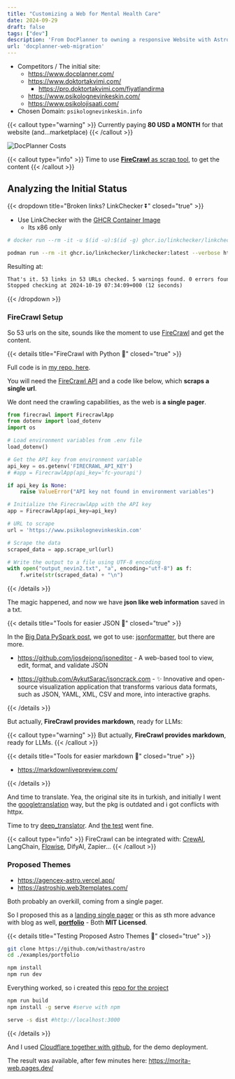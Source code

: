 ```yaml
---
title: "Customizing a Web for Mental Health Care"
date: 2024-09-29
draft: false
tags: ["dev"]
description: 'From DocPlanner to owning a responsive Website with Astro. The joruney of a psychologist'
url: 'docplanner-web-migration'
---
```




* Competitors / The initial site:
    * https://www.docplanner.com/
    * https://www.doktortakvimi.com/
        * https://pro.doktortakvimi.com/fiyatlandirma
    * https://www.psikolognevinkeskin.com/
    * https://www.psikolojisaati.com/
* Chosen Domain: `psikolognevinkeskin.info`

{{< callout type="warning" >}}
Currently paying **80 USD a MONTH** for that website (and...marketplace)
{{< /callout >}}


![DocPlanner Costs](/blog_img/web/docplanner-costs.png)

{{< callout type="info" >}}
Time to use [**FireCrawl** as scrap tool](https://github.com/JAlcocerT/Scrap_Tools), to get the content
{{< /callout >}}

## Analyzing the Initial Status

{{< dropdown title="Broken links? LinkChecker ⏬" closed="true" >}}

* Use LinkChecker with the [GHCR Container Image](https://github.com/linkchecker/linkchecker/pkgs/container/linkchecker)
    * Its x86 only

```sh
# docker run --rm -it -u $(id -u):$(id -g) ghcr.io/linkchecker/linkchecker:latest --verbose https://https://www.psikolognevinkeskin.com/

podman run --rm -it ghcr.io/linkchecker/linkchecker:latest --verbose https://www.psikolognevinkeskin.com/ > linkchecker_psyc.txt
```

Resulting at:

```txt
That's it. 53 links in 53 URLs checked. 5 warnings found. 0 errors found.
Stopped checking at 2024-10-19 07:34:09+000 (12 seconds)
```

{{< /dropdown >}}

### FireCrawl Setup

So 53 urls on the site, sounds like the moment to use [FireCrawl](https://github.com/mendableai/firecrawl) and get the content.



{{< details title="FireCrawl with Python 📌" closed="true" >}}

Full code is in [my repo, here](https://github.com/JAlcocerT/Scrap_Tools/tree/main/FireCrawl/Z_UseCase1-Nevin).

You will need the [FireCrawl API](https://www.firecrawl.dev/app) and a code like below, which **scraps a single url**.

We dont need the crawling capabilities, as the web is **a single pager**.

```py
from firecrawl import FirecrawlApp
from dotenv import load_dotenv
import os

# Load environment variables from .env file
load_dotenv()

# Get the API key from environment variable
api_key = os.getenv('FIRECRAWL_API_KEY')
# #app = FirecrawlApp(api_key='fc-yourapi')

if api_key is None:
    raise ValueError("API key not found in environment variables")

# Initialize the FirecrawlApp with the API key
app = FirecrawlApp(api_key=api_key)

# URL to scrape
url = 'https://www.psikolognevinkeskin.com'

# Scrape the data
scraped_data = app.scrape_url(url)

# Write the output to a file using UTF-8 encoding
with open("output_nevin2.txt", "a", encoding="utf-8") as f:
    f.write(str(scraped_data) + "\n")
```


{{< /details >}}

The magic happened, and now we have **json like web information** saved in a txt.

{{< details title="Tools for easier JSON 📌" closed="true" >}}

In the [Big Data PySpark post](https://jalcocert.github.io/JAlcocerT/guide-python-PySpark/#faq), we got to use: [jsonformatter](https://jsonformatter.org/), but there are more.

* https://github.com/josdejong/jsoneditor - A web-based tool to view, edit, format, and validate JSON

* https://github.com/AykutSarac/jsoncrack.com - ✨ Innovative and open-source visualization application that transforms various data formats, such as JSON, YAML, XML, CSV and more, into interactive graphs.


{{< /details >}}

But actually, **FireCrawl provides markdown**, ready for LLMs:

{{< callout type="warning" >}}
  But actually, **FireCrawl provides markdown**, ready for LLMs.
{{< /callout >}}



{{< details title="Tools for easier markdown 📌" closed="true" >}}

* https://markdownlivepreview.com/



{{< /details >}}

And time to translate. Yea, the original site its in turkish, and initially I went the [googletranslation](https://pypi.org/project/googletrans/#history) way, but the pkg is outdated and i got conflicts with httpx.

Time to try [deep_translator](https://pypi.org/project/deep-translator/). And [the test](https://github.com/JAlcocerT/Scrap_Tools/blob/main/FireCrawl/Z_UseCase1-Nevin/firecrawl_output_parsertransdeepL.py) went fine.

{{< callout type="info" >}}
FireCrawl can be integrated with: [CrewAI](https://fossengineer.com/ai-agents-crewai/), LangChain, [Flowise](https://fossengineer.com/selfhosting-flowise-ai/), DifyAI, Zapier...
{{< /callout >}}


### Proposed Themes

* https://agencex-astro.vercel.app/
* https://astroship.web3templates.com/

Both probably an overkill, coming from a single pager.

So I proposed this as a [landing single pager](https://github.com/mhyfritz/astro-landing-page) or this as sth more advance with blog as well, **[portfolio](https://github.com/withastro/astro/tree/main/examples/portfolio)** - Both **MIT Licensed**.



{{< details title="Testing Proposed Astro Themes 📌" closed="true" >}}

```sh
git clone https://github.com/withastro/astro
cd ./examples/portfolio

npm install
npm run dev
```

Everything worked, so i created this [repo for the project](https://github.com/JAlcocerT/morita-web)


```sh
npm run build
npm install -g serve #serve with npm

serve -s dist #http://localhost:3000
```
{{< /details >}}

And I used [Cloudflare together with github](https://jalcocert.github.io/JAlcocerT/astro-web-cloudflare-pages/), for the demo deployment.

The result was available, after few minutes here: <https://morita-web.pages.dev/>